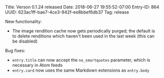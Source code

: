 Title: Verson 0.1.24 released
Date: 2018-06-27 19:55:52-07:00
Entry-ID: 864
UUID: 623ac1ff-bae7-4ce3-942f-ee8bbef6db37
Tag: release

New functionality:

* The image rendition cache now gets periodically purged; the default is to delete renditions which haven't been used in the last week (this can be disabled)

Bug fixes:

* `entry.title` can now accept the `no_smartquotes` parameter, which is necessary in Atom feeds
* `entry.card` now uses the same Markdown extensions as `entry.body`

